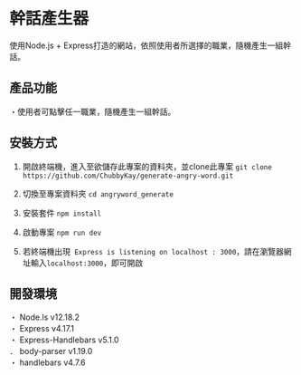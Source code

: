 # 幹話產生器
使用Node.js + Express打造的網站，依照使用者所選擇的職業，隨機產生一組幹話。

## 產品功能 
・使用者可點擊任一職業，隨機產生一組幹話。

## 安裝方式 
1. 開啟終端機，進入至欲儲存此專案的資料夾，並clone此專案
`git clone https://github.com/ChubbyKay/generate-angry-word.git`

2. 切換至專案資料夾
`cd angryword_generate `

3. 安裝套件
`npm install`

4. 啟動專案
`npm run dev`

5. 若終端機出現` Express is listening on localhost : 3000`，請在瀏覽器網址輸入` localhost:3000 `，即可開啟

## 開發環境
・ Node.ls v12.18.2<br>
・ Express v4.17.1<br>
・ Express-Handlebars v5.1.0<br>
． body-parser v1.19.0<br>
・ handlebars v4.7.6<br>
